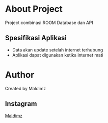 # About Project

Project combinasi ROOM Database dan API

## Spesifikasi Aplikasi
* Data akan update setelah internet terhubung
* Aplikasi dapat digunakan ketika internet mati

# Author
Created by Maldimz

## Instagram
[Maldimz](https://www.instagram.com/akhmal_dimas/)

